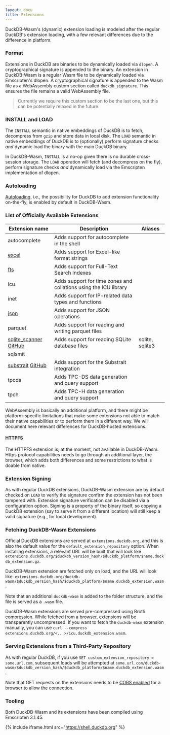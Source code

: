 ```yaml
---
layout: docu
title: Extensions
---
```


DuckDB-Wasm's (dynamic) extension loading is modeled after the regular DuckDB's extension loading, with a few relevant differences due to the difference in platform.

### Format

Extensions in DuckDB are binaries to be dynamically loaded via `dlopen`. A cryptographical signature is appended to the binary.
An extension in DuckDB-Wasm is a regular Wasm file to be dynamically loaded via Emscripten's dlopen. A cryptographical signature is appended to the Wasm file as a WebAssembly custom section called `duckdb_signature`.
This ensures the file remains a valid WebAssembly file.

> Currently we require this custom section to be the last one, but this can be potentially relaxed in the future.

### INSTALL and LOAD

The `INSTALL` semantic in native embeddings of DuckDB is to fetch, decompress from `gzip` and store data in local disk.
The `LOAD` semantic in native embeddings of DuckDB is to (optionally) perform signature checks *and* dynamic load the binary with the main DuckDB binary.

In DuckDB-Wasm, `INSTALL` is a no-op given there is no durable cross-session storage. The `LOAD` operation will fetch (and decompress on the fly), perform signature checks *and* dynamically load via the Emscripten implementation of dlopen.

### Autoloading

[Autoloading](../../extensions/overview), i.e., the possibility for DuckDB to add extension functionality on-the-fly, is enabled by default in DuckDB-Wasm.

### List of Officially Available Extensions

| Extension name | Description | Aliases |
|---|-----|--|
| autocomplete                                                                                                                         | Adds support for autocomplete in the shell                       |                 |
| [excel](../../extensions/excel)                                                                                                      | Adds support for Excel-like format strings                       |                 |
| [fts](../../extensions/full_text_search)                                                                                             | Adds support for Full-Text Search Indexes                        |                 |
| icu                                                                                                                                  | Adds support for time zones and collations using the ICU library |                 |
| inet                                                                                                                                 | Adds support for IP-related data types and functions             |                 |
| [json](../../extensions/json)                                                                                                        | Adds support for JSON operations                                 |                 |
| parquet                                                                                                                              | Adds support for reading and writing parquet files               |                 |
| [sqlite_scanner](../../extensions/sqlite_scanner) [<span class="github">GitHub</span>](https://github.com/duckdblabs/sqlite_scanner) | Adds support for reading SQLite database files                   | sqlite, sqlite3 |
| sqlsmit                                                                                                                              |                                                                  |                 |
| [substrait](../../extensions/substrait) [<span class="github">GitHub</span>](https://github.com/duckdblabs/substrait)                | Adds support for the Substrait integration                       |                 |
| tpcds                                                                                                                                | Adds TPC-DS data generation and query support                    |                 |
| tpch                                                                                                                                 | Adds TPC-H data generation and query support                     |                 |

WebAssembly is basically an additional platform, and there might be platform-specific limitations that make some extensions not able to match their native capabilities or to perform them in a different way. We will document here relevant differences for DuckDB-hosted extensions.

#### HTTPFS

The HTTPFS extension is, at the moment, not available in DuckDB-Wasm. Https protocol capabilities needs to go through an additional layer, the browser, which adds both differences and some restrictions to what is doable from native.

### Extension Signing

As with regular DuckDB extensions, DuckDB-Wasm extension are by default checked on `LOAD` to verify the signature confirm the extension has not been tampered with.
Extension signature verification can be disabled via a configuration option.
Signing is a property of the binary itself, so copying a DuckDB extension (say to serve it from a different location) will still keep a valid signature (e.g., for local development).

### Fetching DuckDB-Wasm Extensions

Official DuckDB extensions are served at `extensions.duckdb.org`, and this is also the default value for the `default_extension_repository` option.
When installing extensions, a relevant URL will be built that will look like `extensions.duckdb.org/$duckdb_version_hash/$duckdb_platform/$name.duckdb_extension.gz`.

DuckDB-Wasm extension are fetched only on load, and the URL will look like: `extensions.duckdb.org/duckdb-wasm/$duckdb_version_hash/$duckdb_platform/$name.duckdb_extension.wasm`.

Note that an additional `duckdb-wasm` is added to the folder structure, and the file is served as a `.wasm` file.

DuckDB-Wasm extensions are served pre-compressed using Brotli compression. While fetched from a browser, extensions will be transparently uncompressed. If you want to fetch the `duckdb-wasm` extension manually, you can use `curl --compress extensions.duckdb.org/<...>/icu.duckdb_extension.wasm`.

### Serving Extensions from a Third-Party Repository

As with regular DuckDB, if you use `SET custom_extension_repository = some.url.com`, subsequent loads will be attempted at `some.url.com/duckdb-wasm/$duckdb_version_hash/$duckdb_platform/$name.duckdb_extension.wasm`.

Note that GET requests on the extensions needs to be [CORS enabled](https://www.w3.org/wiki/CORS_Enabled) for a browser to allow the connection.

### Tooling

Both DuckDB-Wasm and its extensions have been compiled using Emscripten 3.1.45.

<!-- markdownlint-disable-next-line -->
{% include iframe.html src="https://shell.duckdb.org" %}
